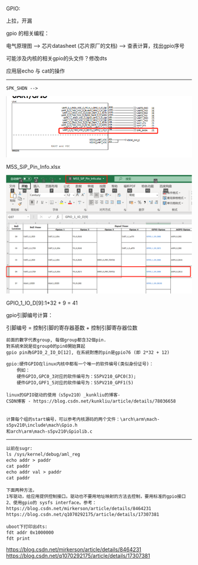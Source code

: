 GPIO:

上拉，开漏

gpio 的相关编程：

电气原理图 --> 芯片datasheet (芯片原厂的文档) --> 查表计算，找出gpio序号

可能涉及内核的相关gpio的头文件？修改dts

应用层echo 与 cat的操作

---

```
SPK_SHDN --> 
```

![](..\md_att\1631786411144.png)

M5S_SiP_Pin_Info.xlsx

![](..\md_att\微信截图_20210916185436.png)

GPIO_1_IO_D[9]:1*32 + 9 = 41

 gpio引脚编号计算：

引脚编号 = 控制引脚的寄存器基数 + 控制引脚寄存器位数

```
前面的數字代表group, 每個group都含32個pin.
對系統來說是從group0的pin0開始算起
gpio pin為GPIO_2_IO_D[12], 在系統對應的pin是gpio76 (即 2*32 + 12)
```



```
gpio:硬件GPIO在linux内核中都有一个唯一的软件编号(类似身份证号)：
  	例如：
  	硬件GPIO,GPC0_3对应的软件编号为：S5PV210_GPC0(3);
  	硬件GPIO,GPF1_5对应的软件编号为：S5PV210_GPF1(5)
  	
linux的GPIO驱动的使用（s5pv210）_kunkliu的博客-
CSDN博客 - https://blog.csdn.net/kunkliu/article/details/78036658


计算每个组的start编号，可以参考内核源码的两个文件：\arch\arm\mach-s5pv210\include\mach\Gpio.h    
和arch\arm\mach-s5pv210\Gpiolib.c
```



---



```
以前在sugr:
ls /sys/kernel/debug/aml_reg
echo addr > paddr
cat paddr
echo addr val > paddr
cat paddr

下面两种方法，
1写驱动，给应用提供控制接口。驱动也不要用地址映射的方法去控制，要用标准的gpio接口
2、使用gpio的 sysfs interface。参考：
https://blog.csdn.net/mirkerson/article/details/8464231
https://blog.csdn.net/q1070292175/article/details/17307381

uboot下打印出dts:
fdt addr 0x1000000
fdt print
```

https://blog.csdn.net/mirkerson/article/details/8464231
https://blog.csdn.net/q1070292175/article/details/17307381